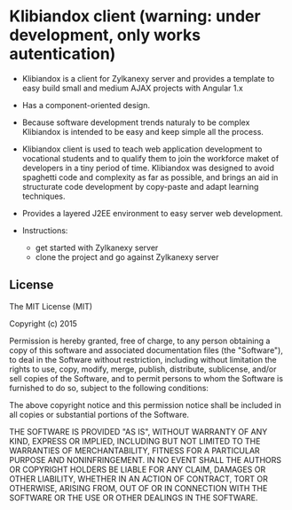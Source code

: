 
# Klibiandox client (warning: under development, only works autentication)

  * Klibiandox is a client for Zylkanexy server and provides a template to easy build small and medium AJAX projects with Angular 1.x    
  * Has a component-oriented design.
  * Because software development trends naturaly to be complex Klibiandox is intended to be easy and keep simple all the process. 
  * Klibiandox client is used to teach web application development to vocational students and to qualify them to join the workforce maket of developers in a tiny period of time. Klibiandox was designed to avoid spaghetti code and complexity as far as possible, and brings an aid in structurate code development by copy-paste and adapt learning techniques.
  * Provides a layered J2EE environment to easy server web development. 

  * Instructions:
    * get started with Zylkanexy server
    * clone the project and go against Zylkanexy server

## License

The MIT License (MIT)

Copyright (c) 2015

Permission is hereby granted, free of charge, to any person obtaining a copy
of this software and associated documentation files (the "Software"), to deal
in the Software without restriction, including without limitation the rights
to use, copy, modify, merge, publish, distribute, sublicense, and/or sell
copies of the Software, and to permit persons to whom the Software is
furnished to do so, subject to the following conditions:

The above copyright notice and this permission notice shall be included in
all copies or substantial portions of the Software.

THE SOFTWARE IS PROVIDED "AS IS", WITHOUT WARRANTY OF ANY KIND, EXPRESS OR
IMPLIED, INCLUDING BUT NOT LIMITED TO THE WARRANTIES OF MERCHANTABILITY,
FITNESS FOR A PARTICULAR PURPOSE AND NONINFRINGEMENT. IN NO EVENT SHALL THE
AUTHORS OR COPYRIGHT HOLDERS BE LIABLE FOR ANY CLAIM, DAMAGES OR OTHER
LIABILITY, WHETHER IN AN ACTION OF CONTRACT, TORT OR OTHERWISE, ARISING FROM,
OUT OF OR IN CONNECTION WITH THE SOFTWARE OR THE USE OR OTHER DEALINGS IN
THE SOFTWARE.
